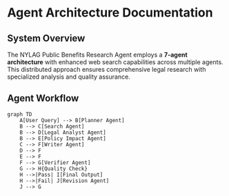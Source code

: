 # Agent Architecture Documentation

## System Overview

The NYLAG Public Benefits Research Agent employs a **7-agent architecture** with enhanced web search capabilities across multiple agents. This distributed approach ensures comprehensive legal research with specialized analysis and quality assurance.

## Agent Workflow

```mermaid
graph TD
    A[User Query] --> B[Planner Agent]
    B --> C[Search Agent]
    B --> D[Legal Analyst Agent]
    B --> E[Policy Impact Agent]
    C --> F[Writer Agent]
    D --> F
    E --> F
    F --> G[Verifier Agent]
    G --> H{Quality Check}
    H -->|Pass| I[Final Output]
    H -->|Fail| J[Revision Agent]
    J --> G
